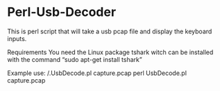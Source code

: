 # Perl-Usb-Decoder
This is perl script that will take a usb pcap file and display the keyboard inputs. 

Requirements
 You need the Linux package tshark witch can be installed with the command “sudo apt-get install tshark” 

Example use:
/.UsbDecode.pl capture.pcap
perl UsbDecode.pl capture.pcap
